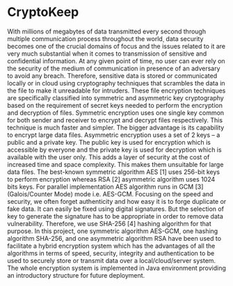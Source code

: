 # CryptoKeep

With millions of megabytes of data transmitted every second through multiple communication process throughout the world¸ data security becomes one of the crucial domains of focus and the issues related to it are very much substantial when it comes to transmission of sensitive and confidential information. At any given point of time, no user can ever rely on the security of the medium of communication in presence of an adversary to avoid any breach. Therefore, sensitive data is stored or communicated locally or in cloud using cryptography techniques that scrambles the data in the file to make it unreadable for intruders. These file encryption techniques are specifically classified into symmetric and asymmetric key cryptography based on the requirement of secret keys needed to perform the encryption and decryption of files. Symmetric encryption uses one single key common for both sender and receiver to encrypt and decrypt files respectively. This technique is much faster and simpler. The bigger advantage is its capability to encrypt large data files. Asymmetric encryption uses a set of 2 keys – a public and a private key. The public key is used for encryption which is accessible by everyone and the private key is used for decryption which is available with the user only. This adds a layer of security at the cost of increased time and space complexity. This makes them unsuitable for large data files. The best-known symmetric algorithm AES [1] uses 256-bit keys to perform encryption whereas RSA [2] asymmetric algorithm uses 1024 bits keys. For parallel implementation AES algorithm runs in GCM [3] (Galois/Counter Mode) mode i.e. AES-GCM. Focusing on the speed and security, we often forget authenticity and how easy it is to forge duplicate or fake data. It can easily be fixed using digital signatures. But the selection of key to generate the signature has to be appropriate in order to remove data vulnerability. Therefore, we use SHA-256 [4] hashing algorithm for that purpose. In this project, one symmetric algorithm AES-GCM, one hashing algorithm SHA-256, and one asymmetric algorithm RSA have been used to facilitate a hybrid encryption system which has the advantages of all the algorithms in terms of speed, security, integrity and authentication to be used to securely store or transmit data over a local/cloud/server system. The whole encryption system is implemented in Java environment providing an introductory structure for future deployment.
